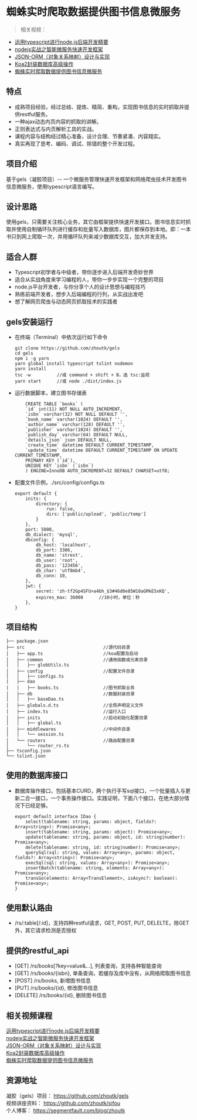 # 蜘蛛实时爬取数据提供图书信息微服务

> 相关视频： 

- [运用typescript进行node.js后端开发精要][1]  
- [nodejs实战之智能微服务快速开发框架][2] 
- [JSON-ORM（对象关系映射）设计与实现][3] 
- [Koa2封装数据库高级操作][4] 
- [蜘蛛实时爬取数据提供图书信息微服务][5]  

## 特点
- 成熟项目经验，经过总结、提炼、精简、重构，实现图书信息的实时抓取并提供restful服务。  
- 一种ajax动态内页内容的抓取的讲解。
- 正则表达式与内页解析工具的实战。
- 课程内容与结构经过精心准备，设计合理、节奏紧凑、内容翔实。
- 真实再现了思考、编码、调试、除错的整个开发过程。


## 项目介绍
基于gels（凝胶项目）-- 一个微服务管理快速开发框架和网络爬虫技术开发图书信息微服务，使用typescript语言编写。  

## 设计思路
使用gels，只需要关注核心业务，其它由框架提供快速开发接口。图书信息实时抓取并使用自制循环队列进行缓存和批量写入数据库，图片都保存到本地。即：一本书只到网上爬取一次，并用循环队列来减少数据库交互，加大并发支持。

## 适合人群

- Typescript初学者与中级者，带你逐步进入后端开发奇妙世界
- 适合从实战角度来学习编程的人，带你一步步实现一个完整的项目
- node.js平台开发者，与你分享个人的设计思想与编程技巧
- 熟练前端开发者，想步入后端编程的行列，从实战出发吧
- 想了解网页爬虫与动态网页抓取技术的实践者

## gels安装运行 
- 在终端（Terminal）中依次运行如下命令
    ```
    git clone https://github.com/zhoutk/gels
    cd gels
    npm i -g yarn
    yarn global install typescript tslint nodemon
    yarn install
    tsc -w          //或 command + shift + B，选 tsc:监视
    yarn start      //或 node ./dist/index.js
    ```
- 运行数据脚本，建立图书存储表
    ```
        CREATE TABLE `books` (
        `id` int(11) NOT NULL AUTO_INCREMENT,
        `isbn` varchar(32) NOT NULL DEFAULT '',
        `book_name` varchar(1024) DEFAULT '',
        `author_name` varchar(128) DEFAULT '',
        `publisher` varchar(1024) DEFAULT '',
        `publish_day` varchar(64) DEFAULT NULL,
        `details_json` json DEFAULT NULL,
        `create_time` datetime DEFAULT CURRENT_TIMESTAMP,
        `update_time` datetime DEFAULT CURRENT_TIMESTAMP ON UPDATE CURRENT_TIMESTAMP,
        PRIMARY KEY (`id`),
        UNIQUE KEY `isbn` (`isbn`)
        ) ENGINE=InnoDB AUTO_INCREMENT=32 DEFAULT CHARSET=utf8;
    ```
- 配置文件示例，./src/config/configs.ts
    ```
    export default {
        inits: {
            directory: {
                run: false,
                dirs: ['public/upload', 'public/temp']
            }
        },
        port: 5000,
        db_dialect: 'mysql',
        dbconfig: {
            db_host: 'localhost',
            db_port: 3306,
            db_name: 'strest',
            db_user: 'root',
            db_pass: '123456',
            db_char: 'utf8mb4',
            db_conn: 10,
        },
        jwt: {
            secret: 'zh-tf2Gp4SFU>a4bh_$3#46d0e85W10aGMkE5xKQ',
            expires_max: 36000      //10小时，单位：秒
        },
    }
    ```

## 项目结构

```
├── package.json
├── src                              //源代码目录
│   ├── app.ts                       //koa配置及启动
│   ├── common                       //通用函数或元素目录
│   │   ├── globUtils.ts 			
│   ├── config                       //配置文件目录
│   │   ├── configs.ts
|   ├── dao   
|   |   ├── books.ts                 //图书抓取业务
│   ├── db                           //数据封装目录
│   │   ├── baseDao.ts
│   ├── globals.d.ts                 //全局声明定义文件
│   ├── index.ts                     //运行入口
│   ├── inits                        //启动初始化配置目录
│   │   ├── global.ts
│   ├── middlewares                  //中间件目录
│   │   └── session.ts
│   └── routers                      //路由配置目录
│       └── router_rs.ts
├── tsconfig.json
└── tslint.json
```

## 使用的数据库接口
- 数据库操作接口，包括基本CURD，两个执行手写sql接口，一个批量插入与更新二合一接口，一个事务操作接口。实践证明，下面八个接口，在绝大部分情况下已经足够。
    ```
    export default interface IDao {
        select(tablename: string, params: object, fields?: Array<string>): Promise<any>;
        insert(tablename: string, params: object): Promise<any>;
        update(tablename: string, params: object, id: string|number): Promise<any>;
        delete(tablename: string, id: string|number): Promise<any>;
        querySql(sql: string, values: Array<any>, params: object, fields?: Array<string>): Promise<any>;
        execSql(sql: string, values: Array<any>): Promise<any>;
        insertBatch(tablename: string, elements: Array<any>): Promise<any>;
        transGo(elements: Array<TransElement>, isAsync?: boolean): Promise<any>;
    }
    ```
## 使用默认路由

- /rs/:table[/:id]，支持四种restful请求，GET, POST, PUT, DELELTE，除GET外，其它请求检测是否授权

## 提供的restful_api
- [GET] /rs/books[?key=value&...], 列表查询，支持各种智能查询
- [GET] /rs/books/{isbn}, 单条查询，若缓存及库中没有，从网络爬取图书信息
- [POST] /rs/books, 新增图书信息
- [PUT] /rs/books/{id}, 修改图书信息
- [DELETE] /rs/books/{id}, 删除图书信息

## 相关视频课程
 
[运用typescript进行node.js后端开发精要][1]  
[nodejs实战之智能微服务快速开发框架][2]  
[JSON-ORM（对象关系映射）设计与实现][3]  
[Koa2封装数据库高级操作][4]  
[蜘蛛实时爬取数据提供图书信息微服务][5]
  
## 资源地址

凝胶（gels）项目： https://github.com/zhoutk/gels  
视频讲座资料： https://github.com/zhoutk/sifou  
个人博客： https://segmentfault.com/blog/zhoutk  

  [1]: https://segmentfault.com/l/1500000016954243
  [2]: https://segmentfault.com/l/1500000017034959
  [3]: https://segmentfault.com/l/1500000017108031
  [4]: https://segmentfault.com/l/1500000017274102
  [5]: https://segmentfault.com/l/1500000017329004

